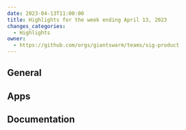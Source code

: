 ```yaml
---
date: 2023-04-13T11:00:00
title: Highlights for the week ending April 13, 2023
changes_categories:
  - Highlights
owner:
  - https://github.com/orgs/giantswarm/teams/sig-product
---
```

## General

## Apps

## Documentation

